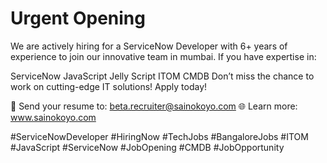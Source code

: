 # Urgent Opening
We are actively hiring for a ServiceNow Developer with 6+ years of experience to join our innovative team in mumbai. If you have expertise in:

ServiceNow
JavaScript
Jelly Script
ITOM
CMDB
Don’t miss the chance to work on cutting-edge IT solutions! Apply today!

📧 Send your resume to: beta.recruiter@sainokoyo.com
🌐 Learn more: www.sainokoyo.com

#ServiceNowDeveloper #HiringNow #TechJobs #BangaloreJobs #ITOM #JavaScript #ServiceNow #JobOpening #CMDB #JobOpportunity

